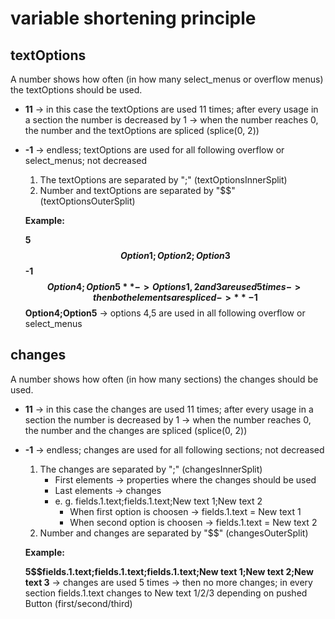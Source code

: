 # variable shortening principle

## textOptions

A number shows how often (in how many select_menus or overflow menus) the textOptions should be used.

- **11** -> in this case the textOptions are used 11 times; after every usage in a section the number is decreased by 1
         -> when the number reaches 0, the number and the textOptions are spliced (splice(0, 2))
- **-1** -> endless; textOptions are used for all following overflow or select_menus; not decreased

  1. The textOptions are separated by ";" (textOptionsInnerSplit)
  2. Number and textOptions are separated by "$$" (textOptionsOuterSplit)
  
  **Example:**
  
  **5$$Option1;Option2;Option3$$-1$$Option4;Option5** -> Options 1,2 and 3 are used 5 times 
  -> then both elements are spliced -> **-1$$Option4;Option5** -> options 4,5 are used in all following overflow or select_menus

## changes

A number shows how often (in how many sections) the changes should be used.

- **11** -> in this case the changes are used 11 times; after every usage in a section the number is decreased by 1
         -> when the number reaches 0, the number and the changes are spliced (splice(0, 2))
- **-1** -> endless; changes are used for all following sections; not decreased

  1. The changes are separated by ";" (changesInnerSplit)
     - First elements -> properties where the changes should be used
     - Last elements -> changes
     - e. g. fields.1.text;fields.1.text;New text 1;New text 2
       - When first option is choosen -> fields.1.text = New text 1
       - When second option is choosen -> fields.1.text = New text 2
  2.  Number and changes are separated by "$$" (changesOuterSplit)
  
  **Example:**
  
  **5$$fields.1.text;fields.1.text;fields.1.text;New text 1;New text 2;New text 3**  -> changes are used 5 times 
  -> then no more changes; in every section fields.1.text changes to New text 1/2/3 depending on pushed Button (first/second/third)
